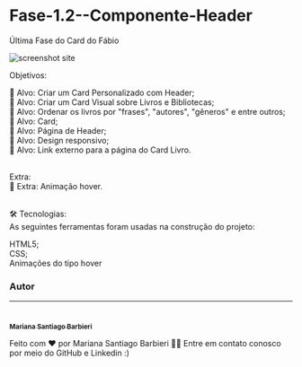 # Fase-1.2--Componente-Header
 Última Fase do Card do Fábio



  <img src="![Alt text](image.png)" alt="screenshot site" >

Objetivos:

🎯 Alvo: Criar um Card Personalizado com Header;<br/>
🎯 Alvo: Criar um Card Visual sobre Livros e Bibliotecas;<br/>
🎯 Alvo: Ordenar os livros por "frases", "autores", "gêneros" e entre outros;<br/>
🎯 Alvo: Card;<br/>
🎯 Alvo: Página de Header;<br/>
🎯 Alvo: Design responsivo;<br/>
🎯 Alvo: Link externo para a página do Card Livro.<br/><br/>


Extra:<br/>
🌟 Extra: Animação hover.<br/><br/>


🛠 Tecnologias:<br/>
As seguintes ferramentas foram usadas na construção do projeto:<br/>

HTML5;<br/>
CSS;<br/>
Animações do tipo hover

### Autor
---

<a href="https://www.linkedin.com/in/mariana-santiago-barbieri-27b129267/">
 <img style="border-radius: 50%;" src="https://avatars.githubusercontent.com/u/101286484?v=4" width="100px;" alt=""/>
 <br />
 <sub><b>Mariana Santiago Barbieri</b></sub></a>


Feito com ❤️ por Mariana Santiago Barbieri 👋🏽 Entre em contato conosco por meio do GitHub e Linkedin :)

